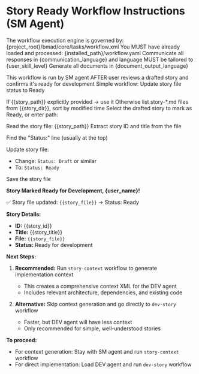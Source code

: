 # Story Ready Workflow Instructions (SM Agent)

<critical>The workflow execution engine is governed by: {project_root}/bmad/core/tasks/workflow.xml</critical>
<critical>You MUST have already loaded and processed: {installed_path}/workflow.yaml</critical>
<critical>Communicate all responses in {communication_language} and language MUST be tailored to {user_skill_level}</critical>
<critical>Generate all documents in {document_output_language}</critical>

<workflow>

<critical>This workflow is run by SM agent AFTER user reviews a drafted story and confirms it's ready for development</critical>
<critical>Simple workflow: Update story file status to Ready</critical>

<step n="1" goal="Locate story and update status">

<action>If {{story_path}} explicitly provided → use it</action>
<action>Otherwise list story-\*.md files from {{story_dir}}, sort by modified time</action>
<ask>Select the drafted story to mark as Ready, or enter path:</ask>

<action>Read the story file: {{story_path}}</action>
<action>Extract story ID and title from the file</action>

<action>Find the "Status:" line (usually at the top)</action>

<action>Update story file:</action>

- Change: `Status: Draft` or similar
- To: `Status: Ready`

<action>Save the story file</action>

</step>

<step n="2" goal="Confirm completion to user">

<output>**Story Marked Ready for Development, {user_name}!**

✅ Story file updated: `{{story_file}}` → Status: Ready

**Story Details:**

- **ID:** {{story_id}}
- **Title:** {{story_title}}
- **File:** `{{story_file}}`
- **Status:** Ready for development

**Next Steps:**

1. **Recommended:** Run `story-context` workflow to generate implementation context
   - This creates a comprehensive context XML for the DEV agent
   - Includes relevant architecture, dependencies, and existing code

2. **Alternative:** Skip context generation and go directly to `dev-story` workflow
   - Faster, but DEV agent will have less context
   - Only recommended for simple, well-understood stories

**To proceed:**

- For context generation: Stay with SM agent and run `story-context` workflow
- For direct implementation: Load DEV agent and run `dev-story` workflow

</step>

</workflow>
